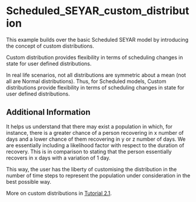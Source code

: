 # Scheduled_SEYAR_custom_distribution
This example builds over the basic Scheduled SEYAR model by introducing the concept of custom distributions.

Custom distribution provides flexibility in terms of scheduling changes in state for user defined distributions.

In real life scenarios, not all distributions are symmetric about a mean (not all are Normal distributions). Thus, for Scheduled models, Custom distributions provide flexibility in terms of scheduling changes in state for user defined distributions.

## Additional Information

It helps us understand that there may exist a population in which, for instance, there is a greater chance of a person recovering in x number of days and a lower chance of them recovering in y or z number of days. We are essentially including a likelihood factor with respect to the duration of recovery. This is in comparison to stating that the person essentially recovers in x days with a variation of 1 day.

This way, the user has the liberty of customising the distribution in the number of time steps to represent the population under consideration in the best possible way.

More on custom distributions in [Tutorial 2.1](https://docs.google.com/document/d/1vn8xc95bCQ7K09lMuc3ijHfSeDPa6Nd28tko-19SlnQ/edit).
